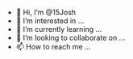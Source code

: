 - 👋 Hi, I’m @15Josh
- 👀 I’m interested in ...
- 🌱 I’m currently learning ...
- 💞️ I’m looking to collaborate on ...
- 📫 How to reach me ...

<!---
15Josh/15Josh is a ✨ special ✨ repository because its `README.md` (this file) appears on your GitHub profile.
You can click the Preview link to take a look at your changes.
--->
